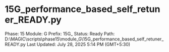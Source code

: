 # 15G_performance_based_self_retuner_READY.py

Phase: 15
Module: G
Prefix: 15G_
Status: Ready
Path: D:\MAGIC\scripts\phase15\module_G\15G_performance_based_self_retuner_READY.py
Last Updated: July 28, 2025 5:14 PM (GMT+5:30)